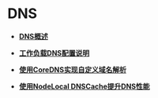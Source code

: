 # DNS<a name="cce_01_0359"></a>

-   **[DNS概述](DNS概述-81.md)**  

-   **[工作负载DNS配置说明](工作负载DNS配置说明-82.md)**  

-   **[使用CoreDNS实现自定义域名解析](使用CoreDNS实现自定义域名解析-83.md)**  

-   **[使用NodeLocal DNSCache提升DNS性能](使用NodeLocal-DNSCache提升DNS性能-84.md)**  


